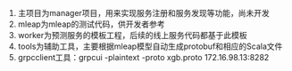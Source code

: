 1. 主项目为manager项目，用来实现服务注册和服务发现等功能，尚未开发
2. mleap为mleap的测试代码，供开发者参考
3. worker为预测服务的模板工程，后续的线上服务代码都基于此模板
4. tools为辅助工具，主要根据mleap模型自动生成protobuf和相应的Scala文件
5. grpcclient工具：grpcui -plaintext -proto xgb.proto 172.16.98.13:8282

